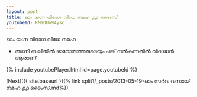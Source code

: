 ```yaml
---
layout: post
title: ഓം യഗ്ന വിഭാഗ വിധേ നമഹ ൧൧ ടൈംസ്
youtubeId: KMaOUo94ysc
---
```

 
 
 ഓം യഗ്ന വിഭാഗ വിധേ നമഹ 
 
 -  അഗ്നി ബലിയിൽ ഓരോരുത്തരുടെയും പങ്ക് നൽകുന്നതിൽ വിദഗ്ദ്ധൻ ആരാണ് 
 
  
 
  
 
 
 
 
 
 


{% include youtubePlayer.html id=page.youtubeId %}
 
[Next]({{ site.baseurl }}{% link  split1/_posts/2013-05-19-ഓം സർവ വസായ് നമഹ ൧൧ ടൈംസ്.md%})
 
